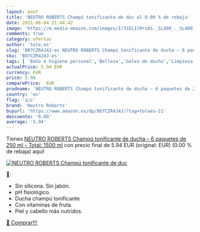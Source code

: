 ```yaml
---
layout: post
title: 'NEUTRO ROBERTS Champú tonificante de duc al 0.00 % de rebaja'
date: 2021-06-04 21:44:42
image: 'https://m.media-amazon.com/images/I/31EL1lMrzAS._SL500_._SL400_.jpg'
comments: true
category: ofertas
author: 'tole.es'
slug: 'B07CZR4J4J-es NEUTRO ROBERTS Champú tonificante de ducha – 6 paquetes de...'
sku: 'B07CZR4J4J-es'
tags: [ 'Baño e higiene personal','Belleza','Geles de ducha','Limpieza personal','champú','neutro roberts', ]
actualPrice: 5.94 EUR
currency: EUR
price: 5.94
comparePrice:  EUR
prodname: 'NEUTRO ROBERTS Champú tonificante de ducha – 6 paquetes de 250 ml – Total: 1500 ml'
country: 'es'
flag: '🇪🇸'
brand: 'Neutro Roberts'
buyurl: 'https://www.amazon.es/dp/B07CZR4J4J/?tag=tolees-21'
descuento: '0.00'
average: '5.94'
---
```


Tienes [NEUTRO ROBERTS Champú tonificante de ducha – 6 paquetes de 250 ml – Total: 1500 ml](https://www.amazon.es/dp/B07CZR4J4J/?tag=tolees-21) con precio final de  5.94 EUR (original:  EUR) (0.00 %  de rebaja) aqui!

[![NEUTRO ROBERTS Champú tonificante de duc](https://m.media-amazon.com/images/I/31EL1lMrzAS._SL500_._SL400_.jpg)](https://www.amazon.es/dp/B07CZR4J4J/?tag=tolees-21)

🔎:

- Sin silicona. Sin jabón.
- pH fisiológico.
- Ducha champú tonificante
- Con vitaminas de fruta.
- Piel y cabello más nutridos.

[🛒 Comprar!!!](https://www.amazon.es/dp/B07CZR4J4J/?tag=tolees-21)
